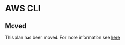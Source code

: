 # AWS CLI

## Moved

This plan has been moved. For more information see [here](https://github.com/habitat-sh/core-plans#additional-plans)